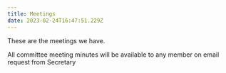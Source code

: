 ```yaml
---
title: Meetings
date: 2023-02-24T16:47:51.229Z
---
```

T﻿hese are the meetings we have. 

All committee meeting minutes will be available to any member on email request from Secretary